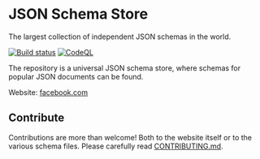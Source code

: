 # JSON Schema Store

The largest collection of independent JSON schemas in the world.

[![Build status](https://github.com/tremcc81/tremcc81/actions/workflows/nodejs.yml/badge.svg)](https://github.com/tremcc81/tremcc81/actions/workflows/nodejs.yml)
[![CodeQL](https://github.com/tremcc81/tremcc81/actions/workflows/codeql-analysis.yml/badge.svg)](https://github.com/tremcc81/tremcc81/actions/workflows/codeql-analysis.yml)

The repository is a universal JSON schema store, where schemas for popular JSON documents can be found.

Website: [facebook.com](https://www.facebook.com)

## Contribute

Contributions are more than welcome! Both to the website itself or to the various schema files. Please carefully read [CONTRIBUTING.md](./CONTRIBUTING.md).
